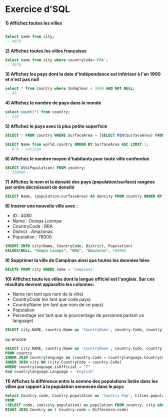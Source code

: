 # Exercice d'SQL

**1) Affichez toutes les villes**  
```sql

Select name from city;
-- 4079
```

**2) Affichez toutes les villes françaises**  

```sql
Select name from city where countryCode='FRA';
-- 4079
```
**3) Affichez les pays dont la date d'indépendance est inférieur à l'an 1900 et n'est pas null**  
```sql
select * from country where IndepYear < 1900 AND NOT NULL;
-- 43
```

**4) Affichez le nombre de pays dans le monde**  
```sql
select count(*) from country;
-- 239
```
**5) Affichez le pays avec la plus petite superficie**  
```sql
SELECT * FROM country WHERE SurfaceArea = (SELECT MIN(SurfaceArea) FROM country);

SELECT Name from world.country ORDER BY SurfaceArea ASC LIMIT 1;
-- 0.4 - vatican
```

**6) Affichez le nombre moyen d'habitants pour toute ville confondue**  
```sql
SELECT AVG(Population) FROM country;
-- 350468
``` 

**7) Affichez le nom et la densité des pays (population/surface) rangées par ordre décroissant de densité**  

```sql
SELECT Name, (population/surfaceArea) AS density FROM country ORDER BY density DESC;
```


**8) Insérer une nouvelle ville avec :**  

- ID : 4080
- Name : Oompa Loompa
- CountryCode : BRA 
- District : Amazonas
- Population : 78000

```sql
INSERT INTO city(Name, CountryCode, District, Population)
VALUES(NULL, "Oompa Loompa", "BRA", "Amazonas", 78000)
```
**9) Supprimer la ville de Campinas ainsi que toutes les données liées**  

```sql
DELETE FROM city WHERE name = 'Campinas'
```

**10) Affichez toute les villes dont la langue officiel est l'anglais. Sur ces résultats devront apparaître les colonnes:**  

- Name (en tant que nom de la ville)
- CountryCode (en tant que code pays)
- CountryName (en tant que nom de ce pays)
- Population
- Percentage (en tant que le pourcentage de personne parlant ce language)

```sql
SELECT city.NAME, country.Name as 'CountryName', country.Code, countrylanguage.Percentage, city.Population FROM country, countrylanguage, city WHERE country.Code = countrylanguage.CountryCode AND city.CountryCode = country.Code AND countrylanguage.isOfficial = "T" And countrylanguage.Language = 'English' 
```

ou encore 

```sql
SELECT city.NAME, country.Name as 'CountryName', country.Code, countrylanguage.Percentage, city.Population 
FROM country
INNER JOIN countrylanguage on (country.Code = countrylanguage.CountryCode)
INNER JOIN city ON (city.CountryCode = country.Code)
WHERE countrylanguage.isOfficial = "T"
And countrylanguage.Language = 'English'
```

**11) Affichez la différence entre la somme des populations listée dans les villes par rapport à la population annoncée dans le pays**
  
```sql
Select Country.code, Country.population as 'Country Pop', Cities.population as 'City Pop',  Country.population - Cities.population as 'Difference Pop'
FROM
(SELECT code, sum(city.population) as population FROM country, city where city.countryCode = country.code group by code) Cities
RIGHT JOIN Country on ( Country.code = Difference.code)
```
